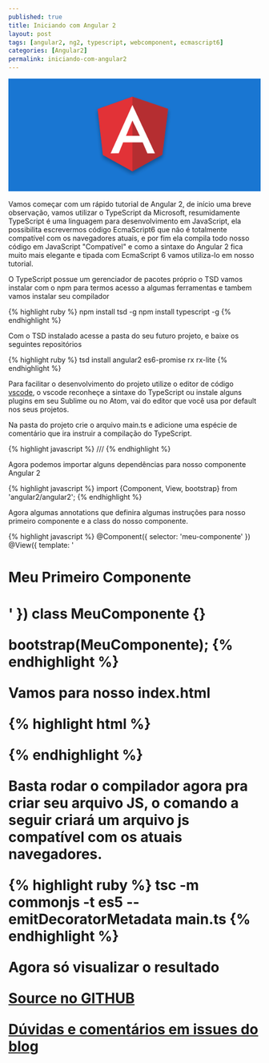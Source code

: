 ```yaml
---
published: true
title: Iniciando com Angular 2
layout: post
tags: [angular2, ng2, typescript, webcomponent, ecmascript6]
categories: [Angular2]
permalink: iniciando-com-angular2
---
```

![Iniciando com Angular 2](/public/image/01-iniciando-com-angular2.png)

Vamos começar com um rápido tutorial de Angular 2, de início uma breve observação, vamos utilizar o TypeScript da Microsoft, resumidamente TypeScript é uma linguagem para desenvolvimento em JavaScript, ela possibilita escrevermos código EcmaScript6 que não é totalmente compatível com os navegadores atuais, e por fim ela compila todo nosso código em JavaScript "Compatível" e como a sintaxe do Angular 2 fica muito mais elegante e tipada com EcmaScript 6 vamos utiliza-lo em nosso tutorial.

O TypeScript possue um gerenciador de pacotes próprio o TSD vamos instalar com o npm para termos acesso a algumas ferramentas e tambem vamos instalar seu compilador

{% highlight ruby %}
npm install tsd -g
npm install typescript -g
{% endhighlight %}

Com o TSD instalado acesse a pasta do seu futuro projeto, e baixe os seguintes repositórios

{% highlight ruby %}
tsd install angular2 es6-promise rx rx-lite
{% endhighlight %}

Para facilitar o desenvolvimento do projeto utilize o editor de código [vscode](https://www.visualstudio.com/en-us/products/code-vs.aspx), o vscode reconheçe a sintaxe do TypeScript ou instale alguns plugins em seu Sublime ou no Atom, vai do editor que você usa por default nos seus projetos.

Na pasta do projeto crie o arquivo main.ts e adicione uma espécie de comentário que ira instruir a compilação do TypeScript.

{% highlight javascript %}
/// <reference path="typings/angular2/angular2.d.ts" />
{% endhighlight %}

Agora podemos importar alguns dependências para nosso componente Angular 2

{% highlight javascript %}
import {Component, View, bootstrap} from 'angular2/angular2';
{% endhighlight %}

Agora algumas annotations que definira algumas instruções para nosso primeiro componente e a class do nosso componente.

{% highlight javascript %}
@Component({
    selector: 'meu-componente'
})
@View({
    template: '<h1>Meu Primeiro Componente<h1>'
})
class MeuComponente {}

bootstrap(MeuComponente);
{% endhighlight %}

Vamos para nosso index.html

{% highlight html %}
<!DOCTYPE html>
<html>
    <head>
        <title>Iniciando com Angular 2</title>
        <script src="https://github.jspm.io/jmcriffey/bower-traceur-runtime@0.0.91/traceur-runtime.js"></script>
        <script src="https://jspm.io/system@0.16.js"></script>
        <script src="https://code.angularjs.org/2.0.0-alpha.36/angular2.dev.js"></script>
    </head>
    <body>
        <meu-componente></meu-componente>
        <script>System.import('main');</script>
    </body>
</html>
{% endhighlight %}

Basta rodar o compilador agora pra criar seu arquivo JS, o comando a seguir criará um arquivo js compatível com os atuais navegadores.

{% highlight ruby %}
tsc -m commonjs -t es5 --emitDecoratorMetadata main.ts
{% endhighlight %}

Agora só visualizar o resultado

[Source no GITHUB](https://github.com/jhonmike/blog-posts-example/tree/master/01-iniciando-com-angular2)

[Dúvidas e comentários em issues do blog](https://github.com/jhonmike/jhonmike.github.io/issues)
